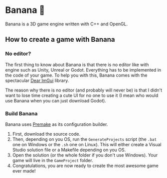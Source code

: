 # Banana 🍌

Banana is a 3D game engine written with C++ and OpenGL.

## How to create a game with Banana

### No editor?

The first thing to know about Banana is that there is no editor like with engine such as Unity, Unreal or Godot. Everything has to be implemented in the code of your game. To help you with this, Banana comes with the spectacular [Dear ImGui](https://github.com/ocornut/imgui) library.

The reason why there is no editor (and probably will never be) is that I didn't want to lose time creating a cute UI for no one to use it (I mean who would use Banana when you can just download Godot).

### Build Banana

Banana uses [Premake](https://premake.github.io/) as its configuration builder.

1. First, download the source code.
2. Then, depending on you OS, run the `GenerateProjects` script (the `.bat` one on Windows or the `.sh` one on Linux). This will either create a Visual Studio solution file or a Makefile depending on you OS.
3. Open the solution (or the whole folder if you don't use Windows). Your game will live in the `GameProject` folder.
4. Congratulations, you are now ready to create the most awesome game ever made!
